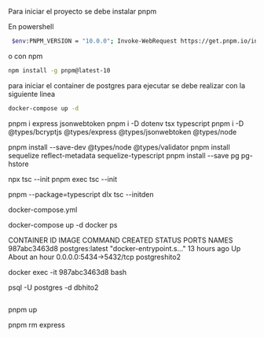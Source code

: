 Para iniciar el proyecto se debe instalar pnpm

En powershell 
```bash
 $env:PNPM_VERSION = "10.0.0"; Invoke-WebRequest https://get.pnpm.io/install.ps1 -UseBasicParsing | Invoke-Expression
```
o con npm 
```bash
npm install -g pnpm@latest-10
```

para iniciar el container de postgres para ejecutar se debe realizar con la siguiente linea

```bash
docker-compose up -d
```







pnpm i express jsonwebtoken
pnpm i -D dotenv tsx typescript
pnpm i -D @types/bcryptjs @types/express @types/jsonwebtoken @types/node


pnpm install --save-dev @types/node @types/validator
pnpm install sequelize reflect-metadata sequelize-typescript
pnpm install --save pg pg-hstore

npx tsc --init
pnpm exec tsc --init




pnpm --package=typescript dlx tsc --initden



docker-compose.yml


docker-compose up -d
docker ps

CONTAINER ID   IMAGE             COMMAND                  CREATED        STATUS             PORTS                    NAMES
987abc3463d8   postgres:latest   "docker-entrypoint.s…"   13 hours ago   Up About an hour   0.0.0.0:5434->5432/tcp   postgreshito2

docker exec -it 987abc3463d8 bash 

psql -U postgres -d dbhito2




```bash
```

pnpm up

pnpm rm express